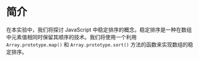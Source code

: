 # 简介

在本实验中，我们将探讨 JavaScript 中稳定排序的概念。稳定排序是一种在数组中元素值相同时保留其顺序的技术。我们将使用一个利用 `Array.prototype.map()` 和 `Array.prototype.sort()` 方法的函数来实现数组的稳定排序。
